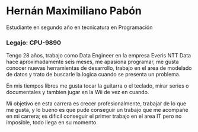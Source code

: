 # Hernán Maximiliano Pabón

Estudiante en segundo año en tecnicatura en Programación

### Legajo: CPU-9890

Tengo 28 años, trabajo como Data Engineer en la empresa Everis NTT Data hace aproximadamente seis meses, me apasiona programar, me gusta conocer nuevas herramientas de desarrollo, trabajo en el area de modelado de datos y trato de buscarle la logica cuando se presenta un problema. 

En mis tiempos libres me gusta tocar la guitarra o el teclado, mirar series o documentales y tambien jugar en la Wii de vez en cuando. 

Mi objetivo en esta carrera es crecer profesionalmente, trabajar de lo que me gusta, y lo bueno es que pude conseguir un trabajo que me acompañe en mi carrera; es dificil conseguir el primer trabajo en el area IT pero no imposible, todo llega en su momento.
